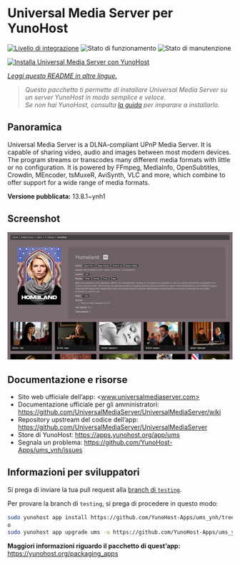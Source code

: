 <!--
N.B.: Questo README è stato automaticamente generato da <https://github.com/YunoHost/apps/tree/master/tools/readme_generator>
NON DEVE essere modificato manualmente.
-->

# Universal Media Server per YunoHost

[![Livello di integrazione](https://dash.yunohost.org/integration/ums.svg)](https://dash.yunohost.org/appci/app/ums) ![Stato di funzionamento](https://ci-apps.yunohost.org/ci/badges/ums.status.svg) ![Stato di manutenzione](https://ci-apps.yunohost.org/ci/badges/ums.maintain.svg)

[![Installa Universal Media Server con YunoHost](https://install-app.yunohost.org/install-with-yunohost.svg)](https://install-app.yunohost.org/?app=ums)

*[Leggi questo README in altre lingue.](./ALL_README.md)*

> *Questo pacchetto ti permette di installare Universal Media Server su un server YunoHost in modo semplice e veloce.*  
> *Se non hai YunoHost, consulta [la guida](https://yunohost.org/install) per imparare a installarlo.*

## Panoramica

Universal Media Server is a DLNA-compliant UPnP Media Server. It is capable of sharing video, audio and images between most modern devices.
The program streams or transcodes many different media formats with little or no configuration. It is powered by FFmpeg, MediaInfo, OpenSubtitles, Crowdin, MEncoder, tsMuxeR, AviSynth, VLC and more, which combine to offer support for a wide range of media formats.

**Versione pubblicata:** 13.8.1~ynh1

## Screenshot

![Screenshot di Universal Media Server](./doc/screenshots/screenshot.png)

## Documentazione e risorse

- Sito web ufficiale dell’app: <www.universalmediaserver.com>
- Documentazione ufficiale per gli amministratori: <https://github.com/UniversalMediaServer/UniversalMediaServer/wiki>
- Repository upstream del codice dell’app: <https://github.com/UniversalMediaServer/UniversalMediaServer>
- Store di YunoHost: <https://apps.yunohost.org/app/ums>
- Segnala un problema: <https://github.com/YunoHost-Apps/ums_ynh/issues>

## Informazioni per sviluppatori

Si prega di inviare la tua pull request alla [branch di `testing`](https://github.com/YunoHost-Apps/ums_ynh/tree/testing).

Per provare la branch di `testing`, si prega di procedere in questo modo:

```bash
sudo yunohost app install https://github.com/YunoHost-Apps/ums_ynh/tree/testing --debug
o
sudo yunohost app upgrade ums -u https://github.com/YunoHost-Apps/ums_ynh/tree/testing --debug
```

**Maggiori informazioni riguardo il pacchetto di quest’app:** <https://yunohost.org/packaging_apps>
